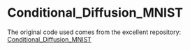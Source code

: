 # Conditional_Diffusion_MNIST

The original code used comes from the excellent repository: [Conditional_Diffusion_MNIST](https://github.com/felix-ky/Conditional_Diffusion_MNIST)


